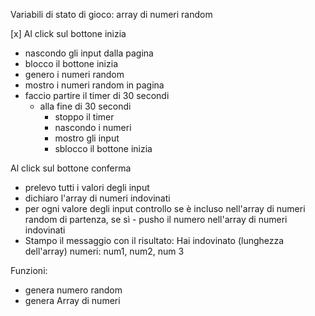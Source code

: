 Variabili di stato di gioco:
array di numeri random 

[x] Al click sul bottone inizia
  - nascondo gli input dalla pagina 
  - blocco il bottone inizia
  - genero i numeri random
  - mostro i numeri random in pagina
  - faccio partire il timer di 30 secondi
    - alla fine di 30 secondi
      - stoppo il timer
      - nascondo i numeri
      - mostro gli input
      - sblocco il bottone inizia


Al click sul bottone conferma
  - prelevo tutti i valori degli input
  - dichiaro l'array di numeri indovinati
  - per ogni valore degli input
      controllo se è incluso nell'array di numeri random di partenza, se sì
        - pusho il numero nell'array di numeri indovinati
  - Stampo il messaggio con il risultato: Hai indovinato (lunghezza dell'array) numeri: num1, num2, num 3

Funzioni: 
- genera numero random
- genera Array di numeri 